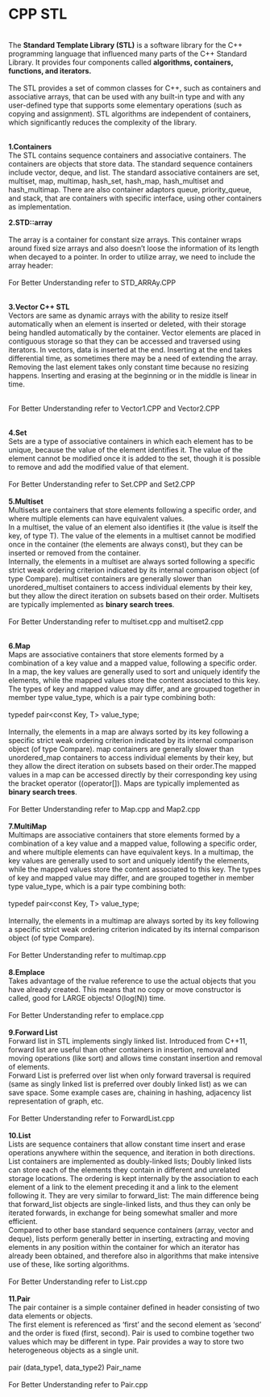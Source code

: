 # CPP STL 
 <br>
 The <b>Standard Template Library (STL)</b> is a software library for the C++ programming language that influenced many parts of the C++ Standard Library. It provides four components called <b>algorithms, containers, functions, and iterators.</b><br>
 <br>
 The STL provides a set of common classes for C++, such as containers and associative arrays, that can be used with any built-in type and with any user-defined type that supports some elementary operations (such as copying and assignment). STL algorithms are independent of containers, which significantly reduces the complexity of the library.<br><br>
 
<b>1.Containers</b><br>
The STL contains sequence containers and associative containers. The containers are objects that store data. The standard sequence containers include vector, deque, and list. The standard associative containers are set, multiset, map, multimap, hash_set, hash_map, hash_multiset and hash_multimap. There are also container adaptors queue, priority_queue, and stack, that are containers with specific interface, using other containers as implementation.

<b>2.STD::array</b><br>
<br>
The array is a container for constant size arrays. This container wraps around fixed size arrays and also doesn’t loose the information of its length when decayed to a pointer.
In order to utilize array, we need to include the array header:<br>
 <br>
 For Better Understanding refer to STD_ARRAy.CPP<br><br>

<b>3.Vector C++ STL</b><br>
Vectors are same as dynamic arrays with the ability to resize itself automatically when an element is inserted or deleted, with their storage being handled automatically by the container. Vector elements are placed in contiguous storage so that they can be accessed and traversed using iterators. In vectors, data is inserted at the end. Inserting at the end takes differential time, as sometimes there may be a need of extending the array. Removing the last element takes only constant time because no resizing happens. Inserting and erasing at the beginning or in the middle is linear in time.<br><br>

For Better Understanding refer to Vector1.CPP and Vector2.CPP<br><br>
 
<b>4.Set</b><br>
Sets are a type of associative containers in which each element has to be unique, because the value of the element identifies it. The value of the element cannot be modified once it is added to the set, though it is possible to remove and add the modified value of that element. <br><br>
For Better Understanding refer to Set.CPP and Set2.CPP<br><br>
<b>5.Multiset</b><br>
Multisets are containers that store elements following a specific order, and where multiple elements can have equivalent values.
<br>
In a multiset, the value of an element also identifies it (the value is itself the key, of type T). The value of the elements in a multiset cannot be modified once in the container (the elements are always const), but they can be inserted or removed from the container.
<br>
Internally, the elements in a multiset are always sorted following a specific strict weak ordering criterion indicated by its internal comparison object (of type Compare).
multiset containers are generally slower than unordered_multiset containers to access individual elements by their key, but they allow the direct iteration on subsets based on their order.
Multisets are typically implemented as <b>binary search trees</b>.<br><br>
For Better Understanding refer to multiset.cpp and multiset2.cpp<br><br>

<b>6.Map</b><br>
Maps are associative containers that store elements formed by a combination of a key value and a mapped value, following a specific order.
<br>
In a map, the key values are generally used to sort and uniquely identify the elements, while the mapped values store the content associated to this key. The types of key and mapped value may differ, and are grouped together in member type value_type, which is a pair type combining both:
<br><br>
typedef pair<const Key, T> value_type;
<br><br>
Internally, the elements in a map are always sorted by its key following a specific strict weak ordering criterion indicated by its internal comparison object (of type Compare).
map containers are generally slower than unordered_map containers to access individual elements by their key, but they allow the direct iteration on subsets based on their order.The mapped values in a map can be accessed directly by their corresponding key using the bracket operator ((operator[]).
Maps are typically implemented as <b>binary search trees</b>.<br><br>
For Better Understanding refer to Map.cpp and Map2.cpp<br><br>
<b>7.MultiMap</b><br>
Multimaps are associative containers that store elements formed by a combination of a key value and a mapped value, following a specific order, and where multiple elements can have equivalent keys.
In a multimap, the key values are generally used to sort and uniquely identify the elements, while the mapped values store the content associated to this key. The types of key and mapped value may differ, and are grouped together in member type value_type, which is a pair type combining both:
<br><br>
typedef pair<const Key, T> value_type;
<br><br>
Internally, the elements in a multimap are always sorted by its key following a specific strict weak ordering criterion indicated by its internal comparison object (of type Compare).<br>
<br>
For Better Understanding refer to multimap.cpp<br><br>
<b>8.Emplace</b><br>
 Takes advantage of the rvalue reference to use the actual objects that you have already created. This means that no copy or move constructor is called, good for LARGE objects! O(log(N)) time.<br><br>
 For Better Understanding refer to emplace.cpp<br><br>
<b>9.Forward List</b><br>
Forward list in STL implements singly linked list. Introduced from C++11, forward list are useful than other containers in insertion, removal and moving operations (like sort) and allows time constant insertion and removal of elements.
<br>
Forward List is preferred over list when only forward traversal is required (same as singly linked list is preferred over doubly linked list) as we can save space. Some example cases are, chaining in hashing, adjacency list representation of graph, etc.
<br><br>
 For Better Understanding refer to ForwardList.cpp<br><br>
 <b>10.List</b><br>
 Lists are sequence containers that allow constant time insert and erase operations anywhere within the sequence, and iteration in both directions.
List containers are implemented as doubly-linked lists; Doubly linked lists can store each of the elements they contain in different and unrelated storage locations. The ordering is kept internally by the association to each element of a link to the element preceding it and a link to the element following it.
They are very similar to forward_list: The main difference being that forward_list objects are single-linked lists, and thus they can only be iterated forwards, in exchange for being somewhat smaller and more efficient.
<br>
Compared to other base standard sequence containers (array, vector and deque), lists perform generally better in inserting, extracting and moving elements in any position within the container for which an iterator has already been obtained, and therefore also in algorithms that make intensive use of these, like sorting algorithms.<br><br>
 For Better Understanding refer to List.cpp<br><br>
<b>11.Pair</b><br>
The pair container is a simple container defined in <utility> header consisting of two data elements or objects. <br>
The first element is referenced as ‘first’ and the second element as ‘second’ and the order is fixed (first, second).
Pair is used to combine together two values which may be different in type. Pair provides a way to store two heterogeneous objects as a single unit.<br><br>
 pair (data_type1, data_type2) Pair_name
<br><br>
 For Better Understanding refer to Pair.cpp<br><br>
 
